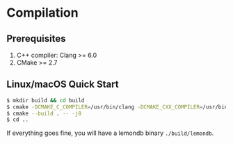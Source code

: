 # Compilation

## Prerequisites

1. C++ compiler: Clang >= 6.0
2. CMake >= 2.7

## Linux/macOS Quick Start

```bash
$ mkdir build && cd build
$ cmake -DCMAKE_C_COMPILER=/usr/bin/clang -DCMAKE_CXX_COMPILER=/usr/bin/clang++ ../src
$ cmake --build . -- -j8
$ cd ..
```

If everything goes fine, you will have a lemondb binary `./build/lemondb`.
